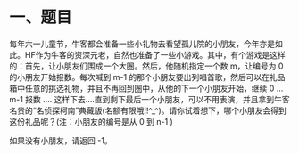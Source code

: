 # 一、题目
每年六一儿童节，牛客都会准备一些小礼物去看望孤儿院的小朋友，今年亦是如此。HF作为牛客的资深元老，自然也准备了一些小游戏。其中，有个游戏是这样的：首先，让小朋友们围成一个大圈。然后，他随机指定一个数 m，让编号为 0 的小朋友开始报数。每次喊到 m-1 的那个小朋友要出列唱首歌，然后可以在礼品箱中任意的挑选礼物，并且不再回到圈中，从他的下一个小朋友开始，继续 0 ... m-1 报数 .... 这样下去....直到剩下最后一个小朋友，可以不用表演，并且拿到牛客名贵的“名侦探柯南”典藏版(名额有限哦!!^_^)。请你试着想下，哪个小朋友会得到这份礼品呢？(注：小朋友的编号是从 0 到 n-1 )  
  
如果没有小朋友，请返回 -1。  
